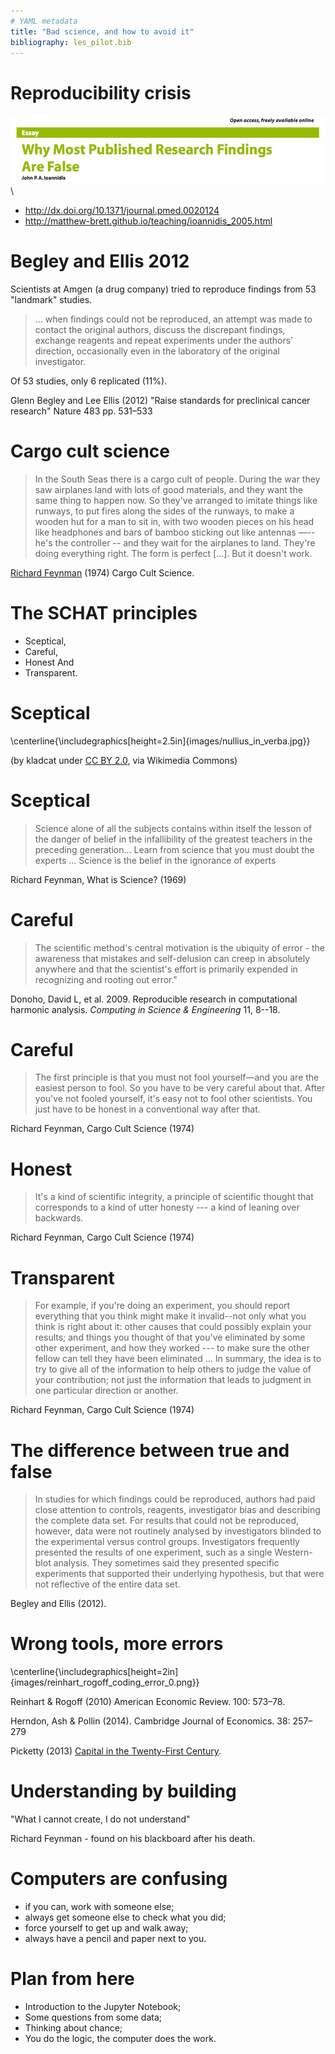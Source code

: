 ```yaml
---
# YAML metadata
title: "Bad science, and how to avoid it"
bibliography: les_pilot.bib
---
```


# Reproducibility crisis

![](images/ioannidis_title.png)\

* http://dx.doi.org/10.1371/journal.pmed.0020124
* http://matthew-brett.github.io/teaching/ioannidis_2005.html

# Begley and Ellis 2012

Scientists at Amgen (a drug company) tried to reproduce findings from 53
"landmark" studies.

> ... when findings could not be reproduced, an attempt was made to contact
> the original authors, discuss the discrepant findings, exchange reagents and
> repeat experiments under the authors’ direction, occasionally even in the
> laboratory of the original investigator.

Of 53 studies, only 6 replicated (11%).

Glenn Begley and Lee Ellis (2012) "Raise standards for preclinical cancer
research" Nature 483 pp. 531–533

# Cargo cult science

> In the South Seas there is a cargo cult of people. During the war they saw
> airplanes land with lots of good materials, and they want the same thing to
> happen now. So they've arranged to imitate things like runways, to put fires
> along the sides of the runways, to make a wooden hut for a man to sit in,
> with two wooden pieces on his head like headphones and bars of bamboo
> sticking out like antennas —-- he's the controller -- and they wait for the
> airplanes to land.  They're doing everything right. The form is perfect
> [...]. But it doesn't work.

[Richard Feynman](http://en.wikiquote.org/wiki/Richard_Feynman) (1974) Cargo Cult Science.

# The SCHAT principles

* Sceptical,
* Careful,
* Honest And
* Transparent.

# Sceptical

\centerline{\includegraphics[height=2.5in]{images/nullius_in_verba.jpg}}

(by kladcat under [CC BY 2.0](http://creativecommons.org/licenses/by/2.0), via
Wikimedia Commons)

# Sceptical

> Science alone of all the subjects contains within itself the lesson of the
> danger of belief in the infallibility of the greatest teachers in the
> preceding generation... Learn from science that you must doubt the experts
> ...
> Science is the belief in the ignorance of experts

Richard Feynman, What is Science? (1969)

# Careful

> The scientific method's central motivation is the ubiquity of error - the
> awareness that mistakes and self-delusion can creep in absolutely anywhere
> and that the scientist's effort is primarily expended in recognizing and
> rooting out error."

Donoho, David L, et al. 2009. Reproducible research in computational
harmonic analysis. *Computing in Science & Engineering* 11, 8--18.

# Careful

> The first principle is that you must not fool yourself—and you are the
> easiest person to fool. So you have to be very careful about that. After
> you've not fooled yourself, it's easy not to fool other scientists. You just
> have to be honest in a conventional way after that.

Richard Feynman, Cargo Cult Science (1974)

# Honest

> It's a kind of scientific integrity, a principle of scientific thought that
> corresponds to a kind of utter honesty --- a kind of leaning over backwards.

Richard Feynman, Cargo Cult Science (1974)

# Transparent

> For example, if you're doing an experiment, you should report everything
> that you think might make it invalid--not only what you think is right about
> it: other causes that could possibly explain your results; and things you
> thought of that you've eliminated by some other experiment, and how they
> worked --- to make sure the other fellow can tell they have been eliminated
> ...  In summary, the idea is to try to give all of the information to help
> others to judge the value of your contribution; not just the information
> that leads to judgment in one particular direction or another.

Richard Feynman, Cargo Cult Science (1974)

# The difference between true and false

> In studies for which findings could be reproduced, authors had paid close
> attention to controls, reagents, investigator bias and describing the
> complete data set. For results that could not be reproduced, however, data
> were not routinely analysed by investigators blinded to the experimental
> versus control groups. Investigators frequently presented the results of one
> experiment, such as a single Western-blot analysis. They sometimes said they
> presented specific experiments that supported their underlying hypothesis,
> but that were not reflective of the entire data set.

Begley and Ellis (2012).

# Wrong tools, more errors

\centerline{\includegraphics[height=2in]{images/reinhart_rogoff_coding_error_0.png}}

Reinhart & Rogoff (2010) American Economic Review. 100: 573–78.

Herndon, Ash & Pollin (2014). Cambridge Journal of Economics. 38: 257–279

Picketty (2013) [Capital in the Twenty-First
Century](https://en.wikipedia.org/wiki/Capital_in_the_Twenty-First_Century#Allegation_of_data_errors).

# Understanding by building

"What I cannot create, I do not understand"

Richard Feynman - found on his blackboard after his death.

# Computers are confusing

* if you can, work with someone else;
* always get someone else to check what you did;
* force yourself to get up and walk away;
* always have a pencil and paper next to you.

# Plan from here

* Introduction to the Jupyter Notebook;
* Some questions from some data;
* Thinking about chance;
* You do the logic, the computer does the work.
